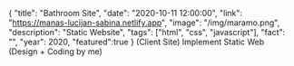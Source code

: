 {
  "title": "Bathroom Site",
  "date": "2020-10-11 12:00:00",
  "link": "https://manas-lucijan-sabina.netlify.app",
  "image": "/img/maramo.png",
  "description": "Static Website",
  "tags": ["html", "css", "javascript"],
  "fact": "",
  "year": 2020,
  "featured":true
}
(Client Site) Implement Static Web (Design + Coding by me)
